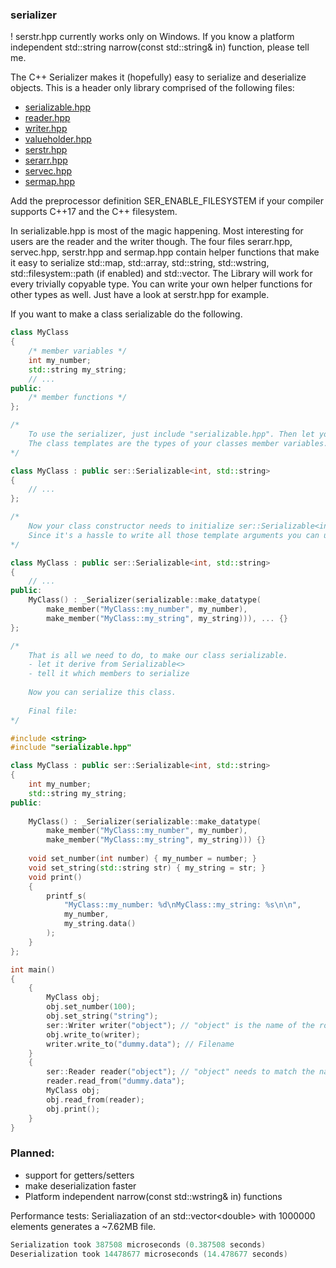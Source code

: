 ### serializer

! serstr.hpp currently works only on Windows. If you know a platform independent std::string narrow(const std::string& in) function, please tell me.

The C++ Serializer makes it (hopefully) easy to serialize and deserialize objects.
This is a header only library comprised of the following files:
* [serializable.hpp](/serializable.hpp)
* [reader.hpp](/reader.hpp)
* [writer.hpp](/writer.hpp)
* [valueholder.hpp](/valueholder.hpp)
* [serstr.hpp](/serstr.hpp)
* [serarr.hpp](/serarr.hpp)
* [servec.hpp](/servec.hpp)
* [sermap.hpp](/sermap.hpp)

Add the preprocessor definition SER_ENABLE_FILESYSTEM if your compiler supports C++17 and the C++ filesystem.

In serializable.hpp is most of the magic happening. Most interesting for users are the reader and the writer though.
The four files serarr.hpp, servec.hpp, serstr.hpp and sermap.hpp contain helper functions that make it easy to serialize
std::map, std::array, std::string, std::wstring, std::filesystem::path (if enabled) and std::vector. 
The Library will work for every trivially copyable type. You can write your own helper functions for other types as well.
Just have a look at serstr.hpp for example.

If you want to make a class serializable do the following.

```C++
class MyClass
{
	/* member variables */
	int my_number;
	std::string my_string;
	// ...
public:
	/* member functions */
};

/*
	To use the serializer, just include "serializable.hpp". Then let your class derive from ser::Serializable.
	The class templates are the types of your classes member variables.
*/

class MyClass : public ser::Serializable<int, std::string>
{
	// ...
};

/*
	Now your class constructor needs to initialize ser::Serializable<int, std::string>.
	Since it's a hassle to write all those template arguments you can use _Serializer inside your class.
*/

class MyClass : public ser::Serializable<int, std::string>
{
	// ...
public:
	MyClass() : _Serializer(serializable::make_datatype(
		make_member("MyClass::my_number", my_number),
		make_member("MyClass::my_string", my_string))), ... {}
};

/*
	That is all we need to do, to make our class serializable.
	- let it derive from Serializable<>
	- tell it which members to serialize
	
	Now you can serialize this class. 
	
	Final file:
*/

#include <string>
#include "serializable.hpp"

class MyClass : public ser::Serializable<int, std::string>
{
	int my_number;
	std::string my_string;
public:
	
	MyClass() : _Serializer(serializable::make_datatype(
		make_member("MyClass::my_number", my_number),
		make_member("MyClass::my_string", my_string))) {}
		
	void set_number(int number) { my_number = number; }
	void set_string(std::string str) { my_string = str; }
	void print()
	{
		printf_s(
			"MyClass::my_number: %d\nMyClass::my_string: %s\n\n", 
			my_number, 
			my_string.data()
		);
	}
};

int main()
{
	{
		MyClass obj;
		obj.set_number(100);
		obj.set_string("string");
		ser::Writer writer("object"); // "object" is the name of the root xml element
		obj.write_to(writer);
		writer.write_to("dummy.data"); // Filename
	}
	{
		ser::Reader reader("object"); // "object" needs to match the name from above
		reader.read_from("dummy.data");
		MyClass obj;
		obj.read_from(reader);
		obj.print();
	}
}
```

### Planned:
* support for getters/setters
* make deserialization faster
* Platform independent narrow(const std::wstring& in) functions

Performance tests:
Serialiazation of an std::vector&lt;double&gt; with 1000000 elements generates a ~7.62MB file.
```C++
Serialization took 387508 microseconds (0.387508 seconds)
Deserialization took 14478677 microseconds (14.478677 seconds)
```

